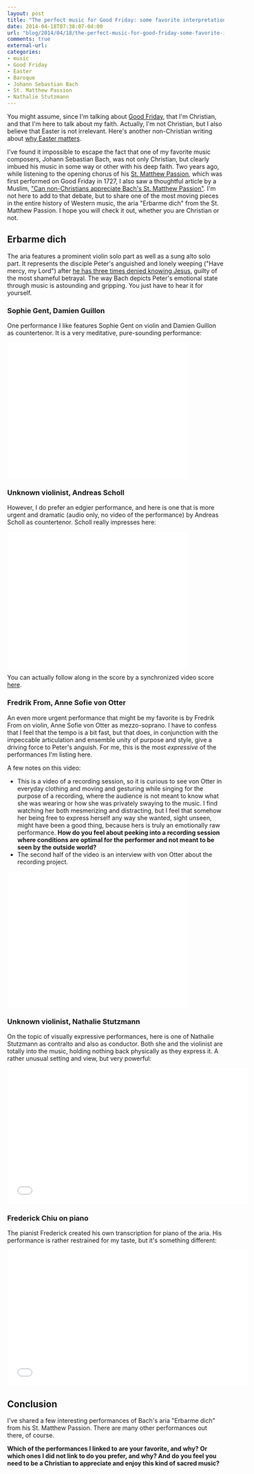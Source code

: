```yaml
---
layout: post
title: "The perfect music for Good Friday: some favorite interpretations of Bach's \"Erbarme dich\" from the St. Matthew Passion"
date: 2014-04-18T07:38:07-04:00
url: "blog/2014/04/18/the-perfect-music-for-good-friday-some-favorite-interpretations-of-bachs-erbarme-dich-from-the-st-matthew-passion/"
comments: true
external-url: 
categories:
- music
- Good Friday
- Easter
- Baroque
- Johann Sebastian Bach
- St. Matthew Passion
- Nathalie Stutzmann
---
```

You might assume, since I'm talking about [Good Friday](http://en.wikipedia.org/wiki/Good_Friday), that I'm Christian, and that I'm here to talk about my faith. Actually, I'm not Christian, but I also believe that Easter is not irrelevant. Here's another non-Christian writing about [why Easter matters](http://www.rsablogs.org.uk/2014/socialbrain/meaning-easter-bunnies/).

I've found it impossible to escape the fact that one of my favorite music composers, Johann Sebastian Bach, was not only Christian, but clearly imbued his music in some way or other with his deep faith. Two years ago, while listening to the opening chorus of his [St. Matthew Passion](http://en.wikipedia.org/wiki/St_Matthew_Passion), which was first performed on Good Friday in 1727, I also saw a thoughtful article by a Muslim, ["Can non-Christians appreciate Bach's St. Matthew Passion"](http://www.telegraph.co.uk/culture/music/opera/9206775/Can-non-Christians-appreciate-Bachs-St-Matthew-Passion.html). I'm not here to add to that debate, but to share one of the most moving pieces in the entire history of Western music, the aria "Erbarme dich" from the St. Matthew Passion. I hope you will check it out, whether you are Christian or not.

<!--more-->

## Erbarme dich

The aria features a prominent violin solo part as well as a sung alto solo part. It represents the disciple Peter's anguished and lonely weeping ("Have mercy, my Lord") after [he has three times denied knowing Jesus](http://biblehub.com/matthew/26-75.htm), guilty of the most shameful betrayal. The way Bach depicts Peter's emotional state through music is astounding and gripping. You just have to hear it for yourself.

### Sophie Gent, Damien Guillon

One performance I like features Sophie Gent on violin and Damien Guillon as countertenor. It is a very meditative, pure-sounding performance:

<iframe width="420" height="315" src="//www.youtube.com/embed/nZb7FcP84CM" frameborder="0" allowfullscreen></iframe>

### Unknown violinist, Andreas Scholl

However, I do prefer an edgier performance, and here is one that is more urgent and dramatic (audio only, no video of the performance) by Andreas Scholl as countertenor. Scholl really impresses here:

<iframe width="420" height="315" src="//www.youtube.com/embed/0WLedpz9a40" frameborder="0" allowfullscreen></iframe>

You can actually follow along in the score by a synchronized video score [here](http://musescore.com/rpbouman/scores/141997).

### Fredrik From, Anne Sofie von Otter

An even more urgent performance that might be my favorite is by Fredrik From on violin, Anne Sofie von Otter as mezzo-soprano. I have to confess that I feel that the tempo is a bit fast, but that does, in conjunction with the impeccable articulation and ensemble unity of purpose and style, give a driving force to Peter's anguish. For me, this is the most *expressive* of the performances I'm listing here.

A few notes on this video:

- This is a video of a recording session, so it is curious to see von Otter in everyday clothing and moving and gesturing while singing for the purpose of a recording, where the audience is not meant to know what she was wearing or how she was privately swaying to the music. I find watching her both mesmerizing and distracting, but I feel that somehow her being free to express herself any way she wanted, sight unseen, might have been a good thing, because hers is truly an emotionally raw performance. **How do you feel about peeking into a recording session where conditions are optimal for the performer and not meant to be seen by the outside world?**
- The second half of the video is an interview with von Otter about the recording project.

<iframe width="420" height="315" src="//www.youtube.com/embed/XR-DFZEBAic" frameborder="0" allowfullscreen></iframe>

### Unknown violinist, Nathalie Stutzmann

On the topic of visually expressive performances, here is one of Nathalie Stutzmann as contralto and also as conductor. Both she and the violinist are totally into the music, holding nothing back physically as they express it. A rather unusual setting and view, but very powerful:

<iframe width="560" height="315" src="//www.youtube.com/embed/Jeil9S2exIU" frameborder="0" allowfullscreen></iframe>

### Frederick Chiu on piano

The pianist Frederick created his own transcription for piano of the aria. His performance is rather restrained for my taste, but it's something different:

<iframe width="560" height="315" src="//www.youtube.com/embed/U3nUvzApF2E" frameborder="0" allowfullscreen></iframe>

## Conclusion

I've shared a few interesting performances of Bach's aria "Erbarme dich" from his St. Matthew Passion. There are many other performances out there, of course.

**Which of the performances I linked to are your favorite, and why? Or which ones I did not link to do you prefer, and why? And do you feel you need to be a Christian to appreciate and enjoy this kind of sacred music?**
